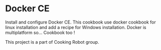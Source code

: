 # Docker CE

Install and configure Docker CE. This cookbook use docker cookbook for linux installation and add a recipe for Windows installation. Docker is multiplatform so... Cookbook too !

This project is a part of Cooking Robot group.

